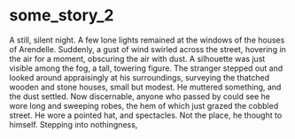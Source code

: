 # some_story_2

A still, silent night. A few lone lights remained at the windows of the houses of Arendelle. Suddenly, a gust of wind swirled across the street, hovering in the air for a moment, obscuring the air with dust. A silhouette was just visible among the fog, a tall, towering figure. The stranger stepped out and looked around appraisingly at his surroundings, surveying the thatched wooden and stone houses, small but modest. He muttered something, and the dust settled. Now discernable, anyone who passed by could see he wore long and sweeping robes, the hem of which just grazed the cobbled street. He wore a pointed hat, and spectacles. Not the place, he thought to himself. Stepping into nothingness, 
